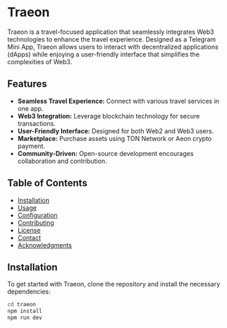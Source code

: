 # Traeon

Traeon is a travel-focused application that seamlessly integrates Web3 technologies to enhance the travel experience. Designed as a Telegram Mini App, Traeon allows users to interact with decentralized applications (dApps) while enjoying a user-friendly interface that simplifies the complexities of Web3.

## Features

- **Seamless Travel Experience:** Connect with various travel services in one app.
- **Web3 Integration:** Leverage blockchain technology for secure transactions.
- **User-Friendly Interface:** Designed for both Web2 and Web3 users.
- **Marketplace:** Purchase assets using TON Network or Aeon crypto payment.
- **Community-Driven:** Open-source development encourages collaboration and contribution.

## Table of Contents

- [Installation](#installation)
- [Usage](#usage)
- [Configuration](#configuration)
- [Contributing](#contributing)
- [License](#license)
- [Contact](#contact)
- [Acknowledgments](#acknowledgments)

## Installation

To get started with Traeon, clone the repository and install the necessary dependencies:

```bash
cd traeon
npm install
npm run dev
